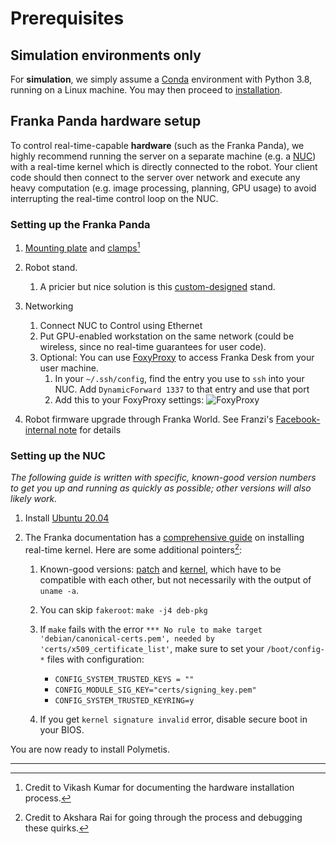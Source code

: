 # Prerequisites

## Simulation environments only

For **simulation**, we simply assume a [Conda](https://docs.conda.io/en/latest/) environment with Python 3.8, running on a Linux machine. You may then proceed to [installation](installation.md).

## Franka Panda hardware setup

To control real-time-capable **hardware** (such as the Franka Panda), we highly recommend running the server on a separate machine (e.g. a [NUC](https://www.amazon.com/gp/product/B0842WKBCF/)) with a real-time kernel which is directly connected to the robot.
Your client code should then connect to the server over network and execute any heavy computation (e.g. image processing, planning, GPU usage) to avoid interrupting the real-time control loop on the NUC.

### Setting up the Franka Panda

1. [Mounting plate](https://vention.io/parts/franka-emika-panda-mounting-plate-487) and [clamps](https://www.amazon.com/gp/product/B001KPVFJE/)[^1]

1. Robot stand.
    1. A pricier but nice solution is this [custom-designed](https://vention.io/designs/98080) stand.

1. Networking
    1. Connect NUC to Control using Ethernet
    1. Put GPU-enabled workstation on the same network (could be wireless, since no real-time guarantees for user code).
    1. Optional: You can use [FoxyProxy](https://addons.mozilla.org/en-US/firefox/addon/foxyproxy-standard/) to access Franka Desk from your user machine.
        1. In your `~/.ssh/config`, find the entry you use to `ssh` into your NUC. Add `DynamicForward 1337` to that entry and use that port
        1. Add this to your FoxyProxy settings: ![FoxyProxy](img/foxyproxy.png)

1. Robot firmware upgrade through Franka World. See Franzi's [Facebook-internal note](https://fb.workplace.com/notes/762408351366858) for details

### Setting up the NUC

_The following guide is written with specific, known-good version numbers to get you up and running as quickly as possible; other versions will also likely work._

1. Install [Ubuntu 20.04](https://releases.ubuntu.com/20.04/)

1. The Franka documentation has a [comprehensive guide](https://frankaemika.github.io/docs/installation_linux.html#setting-up-the-real-time-kernel) on installing real-time kernel. Here are some additional pointers[^2]:
    1. Known-good versions: [patch](https://mirrors.edge.kernel.org/pub/linux/kernel/projects/rt/5.4/older/patch-5.4.70-rt40.patch.xz) and [kernel](https://mirrors.edge.kernel.org/pub/linux/kernel/v5.x/linux-5.4.70.tar.xz), which have to be compatible with each other, but not necessarily with the output of `uname -a`. 

    1. You can skip `fakeroot`: `make -j4 deb-pkg`
    
    1. If `make` fails with the error `*** No rule to make target 'debian/canonical-certs.pem', needed by 'certs/x509_certificate_list'`, make sure to set your `/boot/config-*` files with configuration:
        - `CONFIG_SYSTEM_TRUSTED_KEYS = ""`
        - `CONFIG_MODULE_SIG_KEY="certs/signing_key.pem"`
        - `CONFIG_SYSTEM_TRUSTED_KEYRING=y`
    
    1. If you get `kernel signature invalid` error, disable secure boot in your BIOS.

You are now ready to install Polymetis.

---

[^1]: Credit to Vikash Kumar for documenting the hardware installation process.

[^2]: Credit to Akshara Rai for going through the process and debugging these quirks.

